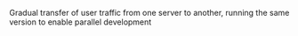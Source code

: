 Gradual transfer of user traffic from one server to another, running the same version to enable parallel development
